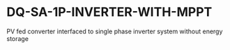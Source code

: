 # DQ-SA-1P-INVERTER-WITH-MPPT
PV fed converter interfaced to single phase inverter system without energy storage

